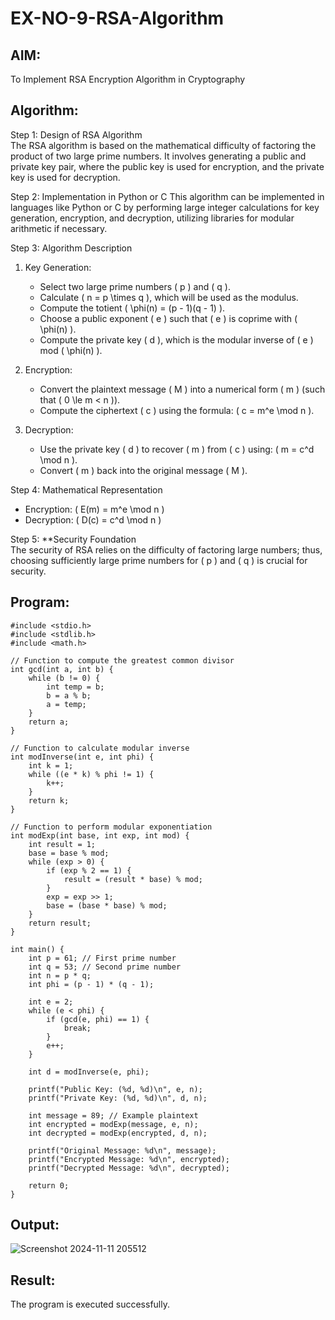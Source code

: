 # EX-NO-9-RSA-Algorithm

## AIM:
To Implement RSA Encryption Algorithm in Cryptography

## Algorithm:


Step 1: Design of RSA Algorithm  
The RSA algorithm is based on the mathematical difficulty of factoring the product of two large prime numbers. It involves generating a public and private key pair, where the public key is used for encryption, and the private key is used for decryption.

Step 2: Implementation in Python or C 
This algorithm can be implemented in languages like Python or C by performing large integer calculations for key generation, encryption, and decryption, utilizing libraries for modular arithmetic if necessary.

Step 3: Algorithm Description  
1. Key Generation:
   - Select two large prime numbers \( p \) and \( q \).
   - Calculate \( n = p \times q \), which will be used as the modulus.
   - Compute the totient \( \phi(n) = (p - 1)(q - 1) \).
   - Choose a public exponent \( e \) such that \( e \) is coprime with \( \phi(n) \).
   - Compute the private key \( d \), which is the modular inverse of \( e \) mod \( \phi(n) \).

2. Encryption:
   - Convert the plaintext message \( M \) into a numerical form \( m \) (such that \( 0 \le m < n \)).
   - Compute the ciphertext \( c \) using the formula: \( c = m^e \mod n \).

3. Decryption:
   - Use the private key \( d \) to recover \( m \) from \( c \) using: \( m = c^d \mod n \).
   - Convert \( m \) back into the original message \( M \).

Step 4: Mathematical Representation  
- Encryption: \( E(m) = m^e \mod n \)
- Decryption: \( D(c) = c^d \mod n \)

Step 5: **Security Foundation  
The security of RSA relies on the difficulty of factoring large numbers; thus, choosing sufficiently large prime numbers for \( p \) and \( q \) is crucial for security.

## Program:
```
#include <stdio.h>
#include <stdlib.h>
#include <math.h>

// Function to compute the greatest common divisor
int gcd(int a, int b) {
    while (b != 0) {
        int temp = b;
        b = a % b;
        a = temp;
    }
    return a;
}

// Function to calculate modular inverse
int modInverse(int e, int phi) {
    int k = 1;
    while ((e * k) % phi != 1) {
        k++;
    }
    return k;
}

// Function to perform modular exponentiation
int modExp(int base, int exp, int mod) {
    int result = 1;
    base = base % mod;
    while (exp > 0) {
        if (exp % 2 == 1) {
            result = (result * base) % mod;
        }
        exp = exp >> 1;
        base = (base * base) % mod;
    }
    return result;
}

int main() {
    int p = 61; // First prime number
    int q = 53; // Second prime number
    int n = p * q;
    int phi = (p - 1) * (q - 1);

    int e = 2;
    while (e < phi) {
        if (gcd(e, phi) == 1) {
            break;
        }
        e++;
    }

    int d = modInverse(e, phi);

    printf("Public Key: (%d, %d)\n", e, n);
    printf("Private Key: (%d, %d)\n", d, n);

    int message = 89; // Example plaintext
    int encrypted = modExp(message, e, n);
    int decrypted = modExp(encrypted, d, n);

    printf("Original Message: %d\n", message);
    printf("Encrypted Message: %d\n", encrypted);
    printf("Decrypted Message: %d\n", decrypted);

    return 0;
}
```




## Output:

![Screenshot 2024-11-11 205512](https://github.com/user-attachments/assets/b6253e80-cf6a-4a1d-bc84-b84de52b30f8)


## Result:
 The program is executed successfully.
